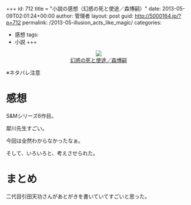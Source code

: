 +++
id: 712
title = "小説の感想（幻惑の死と使途／森博嗣）"
date: 2013-05-09T02:01:24+00:00
author: 管理者
layout: post
guid: http://5000164.jp/?p=712
permalink: /2013-05-illusion_acts_like_magic/
categories:
  - 感想
tags:
  - 小説
+++
<div style="text-align: center;">
  <a href="http://www.amazon.co.jp/gp/product/4062730111/ref=as_li_ss_il?ie=UTF8&#038;camp=247&#038;creative=7399&#038;creativeASIN=4062730111&#038;linkCode=as2&#038;tag=5000164-22"><img border="0" src="http://ws-fe.amazon-adsystem.com/widgets/q?_encoding=UTF8&#038;ASIN=4062730111&#038;Format=_SL160_&#038;ID=AsinImage&#038;MarketPlace=JP&#038;ServiceVersion=20070822&#038;WS=1&#038;tag=5000164-22" /><br /><span>幻惑の死と使途／森博嗣</span></a><img src="http://ir-jp.amazon-adsystem.com/e/ir?t=5000164-22&#038;l=as2&#038;o=9&#038;a=4062730111" width="1" height="1" border="0" alt="" style="border:none !important; margin:0px !important;" />
</div>

※ネタバレ注意

# 感想

S&#038;Mシリーズ6作目。
  
犀川先生すごい。
  
今回は全然わからなかったなぁ。
  
そして、いろいろと、考えさせられた。

# まとめ

二代目引田天功さんがあとがきを書いていてすごいと思った。
